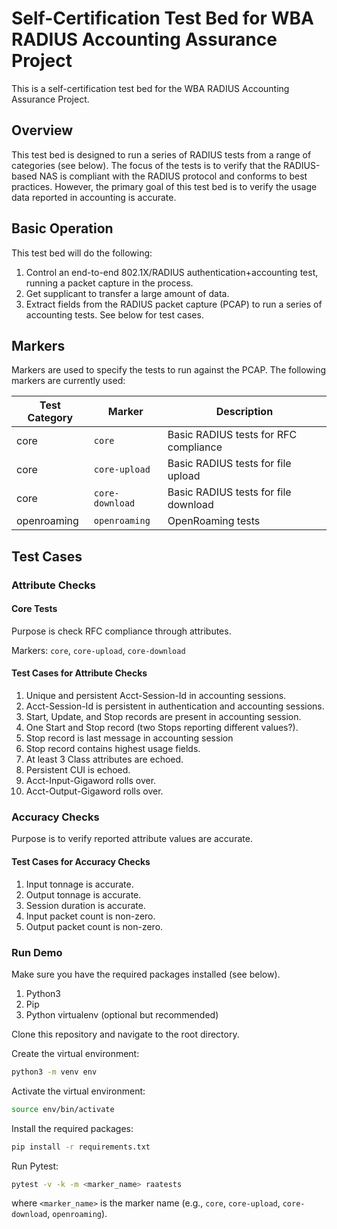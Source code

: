 # Self-Certification Test Bed for WBA RADIUS Accounting Assurance Project
This is a self-certification test bed for the WBA RADIUS Accounting Assurance Project.

## Overview
This test bed is designed to run a series of RADIUS tests from a range of categories (see below). The focus of the tests is to verify that the RADIUS-based NAS is compliant with the RADIUS protocol and conforms to best practices. However, the primary goal of this test bed is to verify the usage data reported in accounting is accurate.


## Basic Operation
This test bed will do the following:

1. Control an end-to-end 802.1X/RADIUS authentication+accounting test, running a packet capture in the process.
2. Get supplicant to transfer a large amount of data.
3. Extract fields from the RADIUS packet capture (PCAP) to run a series of accounting tests. See below for test cases.

## Markers
Markers are used to specify the tests to run against the PCAP. The following markers are currently used:

| Test Category    | Marker | Description |
| -------- | -------- | ------- |
| core | `core` | Basic RADIUS tests for RFC compliance |
| core | `core-upload` | Basic RADIUS tests for file upload |
| core | `core-download` | Basic RADIUS tests for file download |
| openroaming | `openroaming` | OpenRoaming tests |


## Test Cases
### Attribute Checks
#### Core Tests
Purpose is check RFC compliance through attributes.

Markers: `core`, `core-upload`, `core-download`

#### Test Cases for Attribute Checks

1. Unique and persistent Acct-Session-Id in accounting sessions.
2. Acct-Session-Id is persistent in authentication and accounting sessions.
3. Start, Update, and Stop records are present in accounting session.
4. One Start and Stop record (two Stops reporting different values?).
5. Stop record is last message in accounting session
6. Stop record contains highest usage fields.
7. At least 3 Class attributes are echoed.
8. Persistent CUI is echoed.
9. Acct-Input-Gigaword rolls over.
10. Acct-Output-Gigaword rolls over.

### Accuracy Checks

Purpose is to verify reported attribute values are accurate.

#### Test Cases for Accuracy Checks

1. Input tonnage is accurate.
2. Output tonnage is accurate.
3. Session duration is accurate.
4. Input packet count is non-zero.
5. Output packet count is non-zero.

### Run Demo

Make sure you have the required packages installed (see below).
1. Python3
2. Pip
3. Python virtualenv (optional but recommended)

Clone this repository and navigate to the root directory.

Create the virtual environment:
```bash
python3 -m venv env
```

Activate the virtual environment:
```bash
source env/bin/activate
```

Install the required packages:
```bash
pip install -r requirements.txt
```

Run Pytest:
```bash
pytest -v -k -m <marker_name> raatests
```
where `<marker_name>` is the marker name (e.g., `core`, `core-upload`, `core-download`, `openroaming`).

